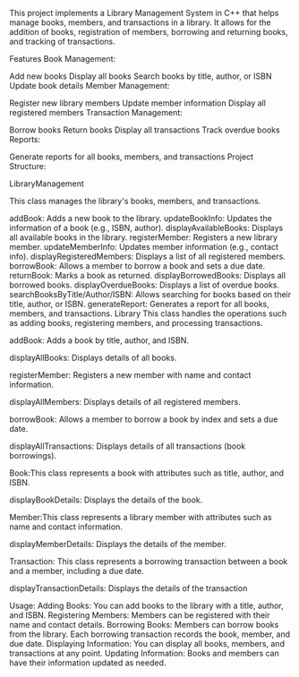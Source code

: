 This project implements a Library Management System in C++ that helps manage books, members, and transactions in a library. It allows for the addition of books, registration of members, borrowing and returning books, and tracking of transactions.

Features
Book Management:

Add new books
Display all books
Search books by title, author, or ISBN
Update book details
Member Management:

Register new library members
Update member information
Display all registered members
Transaction Management:

Borrow books
Return books
Display all transactions
Track overdue books
Reports:

Generate reports for all books, members, and transactions
Project Structure:

LibraryManagement

This class manages the library's books, members, and transactions.

addBook: Adds a new book to the library.
updateBookInfo: Updates the information of a book (e.g., ISBN, author).
displayAvailableBooks: Displays all available books in the library.
registerMember: Registers a new library member.
updateMemberInfo: Updates member information (e.g., contact info).
displayRegisteredMembers: Displays a list of all registered members.
borrowBook: Allows a member to borrow a book and sets a due date.
returnBook: Marks a book as returned.
displayBorrowedBooks: Displays all borrowed books.
displayOverdueBooks: Displays a list of overdue books.
searchBooksByTitle/Author/ISBN: Allows searching for books based on their title, author, or ISBN.
generateReport: Generates a report for all books, members, and transactions.
Library
This class handles the operations such as adding books, registering members, and processing transactions.

addBook: Adds a book by title, author, and ISBN.

displayAllBooks: Displays details of all books.

registerMember: Registers a new member with name and contact information.

displayAllMembers: Displays details of all registered members.

borrowBook: Allows a member to borrow a book by index and sets a due date.

displayAllTransactions: Displays details of all transactions (book borrowings).

Book:This class represents a book with attributes such as title, author, and ISBN.

displayBookDetails: Displays the details of the book.

Member:This class represents a library member with attributes such as name and contact information.

displayMemberDetails: Displays the details of the member.

Transaction: This class represents a borrowing transaction between a book and a member, including a due date.

displayTransactionDetails: Displays the details of the transaction

Usage: 
Adding Books: You can add books to the library with a title, author, and ISBN.
Registering Members: Members can be registered with their name and contact details.
Borrowing Books: Members can borrow books from the library. Each borrowing transaction records the book, member, and due date.
Displaying Information: You can display all books, members, and transactions at any point.
Updating Information: Books and members can have their information updated as needed.
